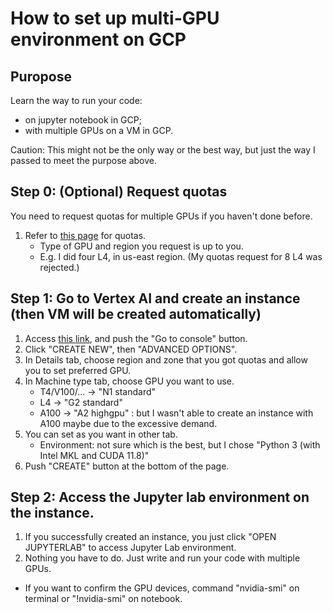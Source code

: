 # How to set up multi-GPU environment on GCP

## Puropose
Learn the way to run your code:
- on jupyter notebook in GCP;
- with multiple GPUs on a VM in GCP.

Caution: This might not be the only way or the best way, but just the way I passed to meet the purpose above.

## Step 0: (Optional) Request quotas
You need to request quotas for multiple GPUs if you haven't done before.
1. Refer to [this page](https://cloud.google.com/compute/resource-usage) for quotas.
    - Type of GPU and region you request is up to you.
    - E.g. I did four L4, in us-east region. (My quotas request for 8 L4 was rejected.)


## Step 1: Go to Vertex AI and create an instance (then VM will be created automatically)
1. Access [this link](https://cloud.google.com/vertex-ai-notebooks?hl=en), and push the "Go to console" button.
2. Click "CREATE NEW", then "ADVANCED OPTIONS".
3. In Details tab, choose region and zone that you got quotas and allow you to set preferred GPU.
4. In Machine type tab, choose GPU you want to use.
    - T4/V100/... -> "N1 standard"
    - L4 -> "G2 standard"
    - A100 -> "A2 highgpu" : but I wasn't able to create an instance with A100 maybe due to the excessive demand.
5. You can set as you want in other tab.
    - Environment: not sure which is the best, but I chose "Python 3 (with Intel MKL and CUDA 11.8)"
6. Push "CREATE" button at the bottom of the page.

## Step 2: Access the Jupyter lab environment on the instance.
1. If you successfully created an instance, you just click "OPEN JUPYTERLAB" to access Jupyter Lab environment.
2. Nothing you have to do. Just write and run your code with multiple GPUs.

* If you want to confirm the GPU devices, command "nvidia-smi" on terminal or "!nvidia-smi" on notebook. 

